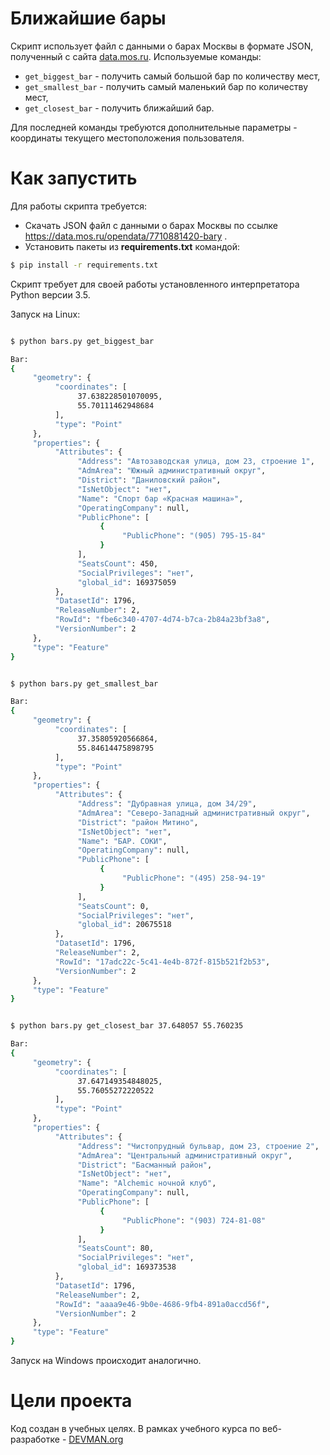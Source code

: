 # Ближайшие бары

Скрипт использует файл с данными о барах Москвы в формате JSON, полученный с сайта [data.mos.ru](https://data.mos.ru/).
Используемые команды:
  * `get_biggest_bar` - получить самый большой бар по количеству мест,
  * `get_smallest_bar` - получить самый маленький бар по количеству мест,
  * `get_closest_bar` - получить ближайший бар. 
  
Для последней команды требуются дополнительные параметры - координаты текущего местоположения пользователя.

# Как запустить
Для работы скрипта требуется:

* Скачать JSON файл с данными о барах Москвы по ссылке https://data.mos.ru/opendata/7710881420-bary .
* Установить пакеты из **requirements.txt** командой:

```bash
$ pip install -r requirements.txt
```

Скрипт требует для своей работы установленного интерпретатора Python версии 3.5.

Запуск на Linux:

```bash

$ python bars.py get_biggest_bar

Bar:
{
     "geometry": {
          "coordinates": [
               37.638228501070095,
               55.70111462948684
          ],
          "type": "Point"
     },
     "properties": {
          "Attributes": {
               "Address": "Автозаводская улица, дом 23, строение 1",
               "AdmArea": "Южный административный округ",
               "District": "Даниловский район",
               "IsNetObject": "нет",
               "Name": "Спорт бар «Красная машина»",
               "OperatingCompany": null,
               "PublicPhone": [
                    {
                         "PublicPhone": "(905) 795-15-84"
                    }
               ],
               "SeatsCount": 450,
               "SocialPrivileges": "нет",
               "global_id": 169375059
          },
          "DatasetId": 1796,
          "ReleaseNumber": 2,
          "RowId": "fbe6c340-4707-4d74-b7ca-2b84a23bf3a8",
          "VersionNumber": 2
     },
     "type": "Feature"
}

```

```bash

$ python bars.py get_smallest_bar

Bar:
{
     "geometry": {
          "coordinates": [
               37.35805920566864,
               55.84614475898795
          ],
          "type": "Point"
     },
     "properties": {
          "Attributes": {
               "Address": "Дубравная улица, дом 34/29",
               "AdmArea": "Северо-Западный административный округ",
               "District": "район Митино",
               "IsNetObject": "нет",
               "Name": "БАР. СОКИ",
               "OperatingCompany": null,
               "PublicPhone": [
                    {
                         "PublicPhone": "(495) 258-94-19"
                    }
               ],
               "SeatsCount": 0,
               "SocialPrivileges": "нет",
               "global_id": 20675518
          },
          "DatasetId": 1796,
          "ReleaseNumber": 2,
          "RowId": "17adc22c-5c41-4e4b-872f-815b521f2b53",
          "VersionNumber": 2
     },
     "type": "Feature"
}

```

```bash

$ python bars.py get_closest_bar 37.648057 55.760235

Bar:
{
     "geometry": {
          "coordinates": [
               37.647149354848025,
               55.76055272220522
          ],
          "type": "Point"
     },
     "properties": {
          "Attributes": {
               "Address": "Чистопрудный бульвар, дом 23, строение 2",
               "AdmArea": "Центральный административный округ",
               "District": "Басманный район",
               "IsNetObject": "нет",
               "Name": "Alchemic ночной клуб",
               "OperatingCompany": null,
               "PublicPhone": [
                    {
                         "PublicPhone": "(903) 724-81-08"
                    }
               ],
               "SeatsCount": 80,
               "SocialPrivileges": "нет",
               "global_id": 169373538
          },
          "DatasetId": 1796,
          "ReleaseNumber": 2,
          "RowId": "aaaa9e46-9b0e-4686-9fb4-891a0accd56f",
          "VersionNumber": 2
     },
     "type": "Feature"
}

```

Запуск на Windows происходит аналогично.

# Цели проекта

Код создан в учебных целях. В рамках учебного курса по веб-разработке - [DEVMAN.org](https://devman.org)
